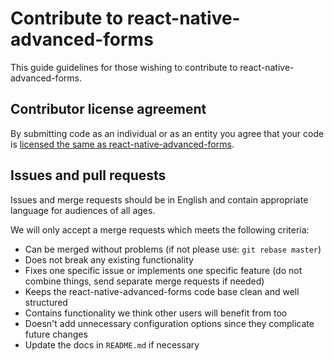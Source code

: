 # Contribute to react-native-advanced-forms

This guide guidelines for those wishing to contribute to react-native-advanced-forms.

## Contributor license agreement

By submitting code as an individual or as an entity you agree that your code is [licensed the same as react-native-advanced-forms](README.md).

## Issues and pull requests

Issues and merge requests should be in English and contain appropriate language for audiences of all ages.

We will only accept a merge requests which meets the following criteria:

* Can be merged without problems (if not please use: `git rebase master`)
* Does not break any existing functionality
* Fixes one specific issue or implements one specific feature (do not combine things, send separate merge requests if needed)
* Keeps the react-native-advanced-forms code base clean and well structured
* Contains functionality we think other users will benefit from too
* Doesn't add unnecessary configuration options since they complicate future changes
* Update the docs in `README.md` if necessary
